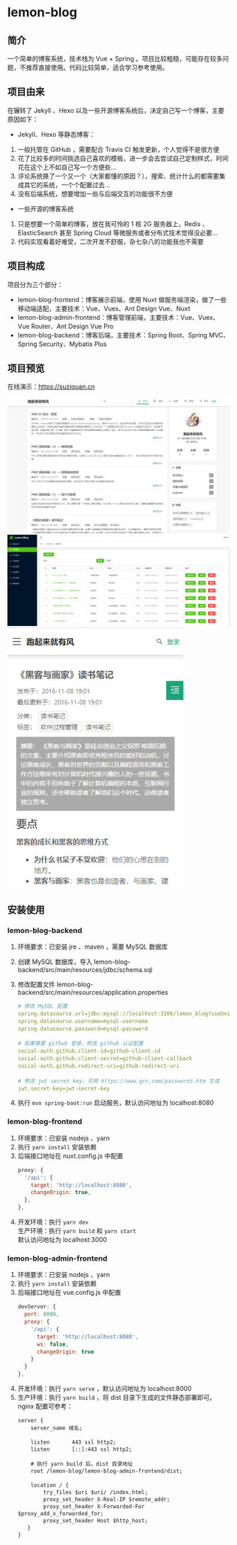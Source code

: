 # lemon-blog
## 简介
一个简单的博客系统，技术栈为 Vue + Spring 。项目比较粗糙，可能存在较多问题，不推荐直接使用。代码比较简单，适合学习参考使用。

## 项目由来
在辗转了 Jekyll 、Hexo 以及一些开源博客系统后，决定自己写一个博客，主要原因如下：
- Jekyll、Hexo 等静态博客： 
1. 一般托管在 GitHub ，需要配合 Travis CI 触发更新，个人觉得不是很方便
2. 花了比较多的时间挑选自己喜欢的模板，进一步会去尝试自己定制样式，时间花在这个上不如自己写一个方便些...
3. 评论系统换了一个又一个（大家都懂的原因？），搜索、统计什么的都需要集成其它的系统，一个个配置过去...
4. 没有后端系统，想要增加一些与后端交互的功能很不方便

- 一些开源的博客系统
1. 只是想要一个简单的博客，放在我可怜的 1 核 2G 服务器上，Redis 、ElasticSearch 甚至 Spring Cloud 等微服务或者分布式技术觉得没必要...
2. 代码实现看着好难受，二次开发不舒服，杂七杂八的功能我也不需要

## 项目构成
项目分为三个部分：
- lemon-blog-frontend：博客展示前端，使用 Nuxt 做服务端渲染，做了一些移动端适配，主要技术：Vue、Vuex、Ant Design Vue、Nuxt
- lemon-blog-admin-frontend：博客管理前端，主要技术：Vue、Vuex、Vue Router、Ant Design Vue Pro
- lemon-blog-backend：博客后端，主要技术：Spring Boot、Spring MVC、Spring Security、Mybatis Plus

## 项目预览
在线演示：https://suziquan.cn

![](./preview/lemon-blog-frontend.png)
![](./preview/lemon-blog-admin-frontend.png)
![](./preview/lemon-blog-frontend-mobile.png)

## 安装使用

### lemon-blog-backend
1. 环境要求：已安装 jre 、maven ，需要 MySQL 数据库
2. 创建 MySQL 数据库，导入 lemon-blog-backend/src/main/resources/jdbc/schema.sql
3. 修改配置文件 lemon-blog-backend/src/main/resources/application.properties
    ``` yaml
    # 修改 MySQL 配置
    spring.datasource.url=jdbc:mysql://localhost:3306/lemon_blog?useUnicode=true&characterEncoding=UTF8&useSSL=false
    spring.datasource.username=mysql-username
    spring.datasource.password=mysql-password

    # 如果需要 github 登录，修改 github 认证配置
    social-auth.github.client-id=github-client-id
    social-auth.github.client-secret=github-client-callback
    social-auth.github.redirect-uri=github-redirect-uri

    # 修改 jwt secret key，可用 https://www.grc.com/passwords.htm 生成
    jwt.secret-key=jwt-secret-key
    ```

4. 执行 `mvn spring-boot:run` 启动服务，默认访问地址为 localhost:8080

### lemon-blog-frontend
1. 环境要求：已安装 nodejs 、yarn
2. 执行 `yarn install` 安装依赖
3. 后端接口地址在 nuxt.config.js 中配置
    ``` js
    proxy: {
      '/api': {
        target: 'http://localhost:8080',
        changeOrigin: true,
      },
    },
    ```
4. 开发环境：执行 `yarn dev`   
生产环境：执行 `yarn build` 和 `yarn start`   
默认访问地址为 localhost:3000

### lemon-blog-admin-frontend
1. 环境要求：已安装 nodejs 、yarn
2. 执行 `yarn install` 安装依赖
3. 后端接口地址在 vue.config.js 中配置
    ``` js
    devServer: {
      port: 8000,
      proxy: {
        '/api': {
          target: 'http://localhost:8080',
          ws: false,
          changeOrigin: true
        }
      }
    },
    ```
4. 开发环境：执行 `yarn serve` ，默认访问地址为 localhost:8000
5. 生产环境：执行 `yarn build` ，将 dist 目录下生成的文件静态部署即可。nginx 配置可参考：
    ```
    server {
        server_name 域名;
  
        listen       443 ssl http2;
        listen       [::]:443 ssl http2;
  
        # 执行 yarn build 后，dist 目录地址
        root /lemon-blog/lemon-blog-admin-frontend/dist;
  
        location / {
            try_files $uri $uri/ /index.html;
            proxy_set_header X-Real-IP $remote_addr;
            proxy_set_header X-Forwarded-For $proxy_add_x_forwarded_for;
            proxy_set_header Host $http_host;
       }
    }
    ```
